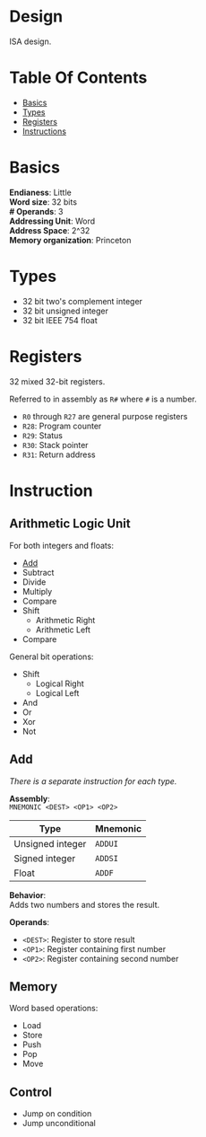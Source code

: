 # Design
ISA design.

# Table Of Contents
- [Basics](#basics)
- [Types](#types)
- [Registers](#registers)
- [Instructions](#instructions)

# Basics
**Endianess**: Little  
**Word size**: 32 bits  
**# Operands**: 3  
**Addressing Unit**: Word  
**Address Space**: 2^32  
**Memory organization**: Princeton

# Types

- 32 bit two's complement integer
- 32 bit unsigned integer
- 32 bit IEEE 754 float

# Registers
32 mixed 32-bit registers.

Referred to in assembly as `R#` where `#` is a number.  

- `R0` through `R27` are general purpose registers
- `R28`: Program counter
- `R29`: Status
- `R30`: Stack pointer
- `R31`: Return address

# Instruction
## Arithmetic Logic Unit
For both integers and floats:

- [Add](#add)
- Subtract
- Divide
- Multiply
- Compare
- Shift
  - Arithmetic Right
  - Arithmetic Left
- Compare

General bit operations:

- Shift
  - Logical Right
  - Logical Left
- And
- Or
- Xor
- Not

## Add
*There is a separate instruction for each type.*

**Assembly**:  
`MNEMONIC <DEST> <OP1> <OP2>`

| Type              | Mnemonic |
| ----------------- | -------- |
| Unsigned integer  | `ADDUI`  |
| Signed integer    | `ADDSI`  |
| Float             | `ADDF`   |

**Behavior**:  
Adds two numbers and stores the result.  

**Operands**:

- `<DEST>`: Register to store result
- `<OP1>`: Register containing first number
- `<OP2>`: Register containing second number

## Memory
Word based operations:

- Load
- Store
- Push
- Pop
- Move
  
## Control
- Jump on condition
- Jump unconditional
